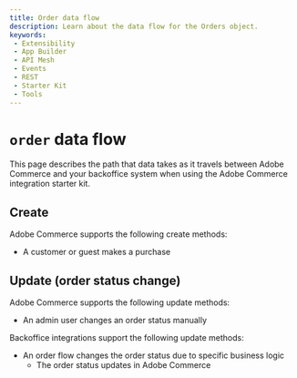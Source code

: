 ```yaml
---
title: Order data flow
description: Learn about the data flow for the Orders object.
keywords:
 - Extensibility
 - App Builder
 - API Mesh
 - Events
 - REST
 - Starter Kit
 - Tools
---
```


# `order` data flow

This page describes the path that data takes as it travels between Adobe Commerce and your backoffice system when using the Adobe Commerce integration starter kit.

## Create

Adobe Commerce supports the following create methods:

- A customer or guest makes a purchase

## Update (order status change)

Adobe Commerce supports the following update methods:

- An admin user changes an order status manually

Backoffice integrations support the following update methods:

- An order flow changes the order status due to specific business logic
  - The order status updates in Adobe Commerce
